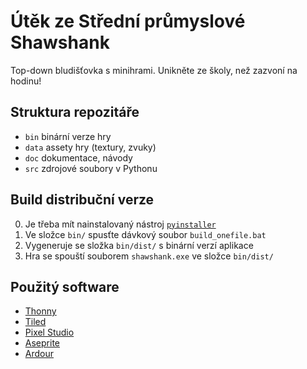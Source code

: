 # Útěk ze Střední průmyslové Shawshank

Top-down bludišťovka s minihrami. Unikněte ze školy, než zazvoní na hodinu!

## Struktura repozitáře

- `bin` binární verze hry
- `data` assety hry (textury, zvuky)
- `doc` dokumentace, návody
- `src` zdrojové soubory v Pythonu

## Build distribuční verze

0. Je třeba mít nainstalovaný nástroj [`pyinstaller`](https://pyinstaller.org/en/stable/index.html)
1. Ve složce `bin/` spusťte dávkový soubor `build_onefile.bat`
2. Vygeneruje se složka `bin/dist/` s binární verzí aplikace
3. Hra se spouští souborem `shawshank.exe` ve složce `bin/dist/`

## Použitý software

- [Thonny](https://thonny.org/)
- [Tiled](https://www.mapeditor.org/)
- [Pixel Studio](https://com-pixelstudio.en.uptodown.com/android)
- [Aseprite](https://www.aseprite.org/)
- [Ardour](https://ardour.org/)

